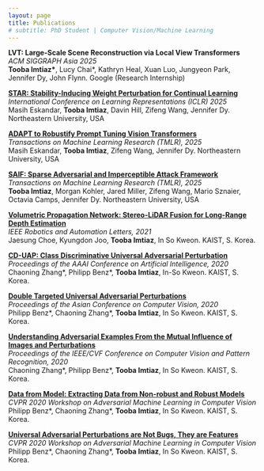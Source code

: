 ```yaml
---
layout: page
title: Publications
# subtitle: PhD Student | Computer Vision/Machine Learning
---
```

**LVT: Large-Scale Scene Reconstruction via Local View Transformers**\
*ACM SIGGRAPH Asia 2025*\
**Tooba Imtiaz\***, Lucy Chai\*, Kathryn Heal, Xuan Luo, Jungyeon Park, Jennifer Dy, John Flynn. Google (Research Internship)

[**STAR: Stability-Inducing Weight Perturbation for Continual Learning**](https://openreview.net/forum?id=6N5OM5Duuj)\
*International Conference on Learning Representations (ICLR) 2025*\
Masih Eskandar, **Tooba Imtiaz**, Davin Hill, Zifeng Wang, Jennifer Dy. Northeastern University, USA

[**ADAPT to Robustify Prompt Tuning Vision Transformers**](https://arxiv.org/abs/2403.13196)\
*Transactions on Machine Learning Research (TMLR), 2025*\
Masih Eskandar, **Tooba Imtiaz**, Zifeng Wang, Jennifer Dy. Northeastern University, USA

[**SAIF: Sparse Adversarial and Imperceptible Attack Framework**](https://arxiv.org/abs/2212.07495)\
*Transactions on Machine Learning Research (TMLR), 2025*\
**Tooba Imtiaz**, Morgan Kohler, Jared Miller, Zifeng Wang, Mario Sznaier, Octavia Camps, Jennifer Dy. Northeastern University, USA

[**Volumetric Propagation Network: Stereo-LiDAR Fusion for Long-Range Depth Estimation**](https://arxiv.org/pdf/2103.12964)\
*IEEE Robotics and Automation Letters, 2021*\
Jaesung Choe, Kyungdon Joo, **Tooba Imtiaz**, In So Kweon. KAIST, S. Korea.

[**CD-UAP: Class Discriminative Universal Adversarial Perturbation**](https://ojs.aaai.org/index.php/AAAI/article/download/6154/6010)\
*Proceedings of the AAAI Conference on Artificial Intelligence, 2020*\
Chaoning Zhang\*, Philipp Benz\*, **Tooba Imtiaz**, In-So Kweon. KAIST, S. Korea.

[**Double Targeted Universal Adversarial Perturbations**](https://openaccess.thecvf.com/content/ACCV2020/papers/Benz_Double_Targeted_Universal_Adversarial_Perturbations_ACCV_2020_paper.pdf)\
*Proceedings of the Asian Conference on Computer Vision, 2020*\
Philipp Benz\*, Chaoning Zhang\*, **Tooba Imtiaz**, In So Kweon. KAIST, S. Korea.

[**Understanding Adversarial Examples From the Mutual Influence of Images and Perturbations**](http://openaccess.thecvf.com/content_CVPR_2020/papers/Zhang_Understanding_Adversarial_Examples_From_the_Mutual_Influence_of_Images_and_CVPR_2020_paper.pdf)\
*Proceedings of the IEEE/CVF Conference on Computer Vision and Pattern Recognition, 2020*\
Chaoning Zhang\*, Philipp Benz\*, **Tooba Imtiaz**, In So Kweon. KAIST, S. Korea.

[**Data from Model: Extracting Data from Non-robust and Robust Models**](https://adv-workshop-2020.github.io/short_papers/45.pdf)\
*CVPR 2020 Workshop on Adversarial Machine Learning in Computer Vision*\
Philipp Benz\*, Chaoning Zhang\*, **Tooba Imtiaz**, In So Kweon. KAIST, S. Korea.

[**Universal Adversarial Perturbations are Not Bugs, They are Features**](https://adv-workshop-2020.github.io/short_papers/46.pdf)\
*CVPR 2020 Workshop on Adversarial Machine Learning in Computer Vision*\
Philipp Benz\*, Chaoning Zhang\*, **Tooba Imtiaz**, In So Kweon. KAIST, S. Korea.